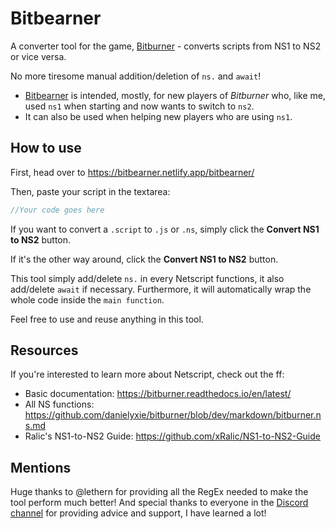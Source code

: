 # Bitbearner
 A converter tool for the game, [Bitburner](https://danielyxie.github.io/bitburner/) - converts scripts from NS1 to NS2 or vice versa.

No more tiresome manual addition/deletion of `ns.` and `await`!

- [Bitbearner](https://bitbearner.netlify.app/bitbearner/) is intended, mostly, for new players of <em>Bitburner</em> who, like me, used `ns1` when starting and now wants to switch to `ns2`.
- It can also be used when helping new players who are using `ns1`.

## How to use
First, head over to https://bitbearner.netlify.app/bitbearner/

Then, paste your script in the textarea:
```js
//Your code goes here
```
If you want to convert a `.script` to `.js` or `.ns`, simply click the <b>Convert NS1 to NS2</b> button.

If it's the other way around, click the <b>Convert NS1 to NS2</b> button.

This tool simply add/delete `ns.` in every Netscript functions, it also add/delete `await` if necessary. Furthermore, it will automatically wrap the whole code inside the `main function`.

Feel free to use and reuse anything in this tool.

## Resources
If you're interested to learn more about Netscript, check out the ff:
- Basic documentation: https://bitburner.readthedocs.io/en/latest/
- All NS functions:   https://github.com/danielyxie/bitburner/blob/dev/markdown/bitburner.ns.md
- Ralic's NS1-to-NS2 Guide: https://github.com/xRalic/NS1-to-NS2-Guide

## Mentions
Huge thanks to @lethern for providing all the RegEx needed to make the tool perform much better!
And special thanks to everyone in the [Discord channel](https://discord.gg/TFc3hKD) for providing advice and support, I have learned a lot!